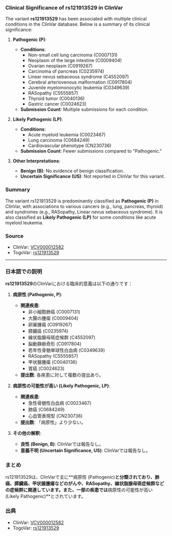 ### Clinical Significance of rs121913529 in ClinVar

The variant **rs121913529** has been associated with multiple clinical conditions in the ClinVar database. Below is a summary of its clinical significance:

1. **Pathogenic (P)**:
   - **Conditions**: 
     - Non-small cell lung carcinoma (C0007131)
     - Neoplasm of the large intestine (C0009404)
     - Ovarian neoplasm (C0919267)
     - Carcinoma of pancreas (C0235974)
     - Linear nevus sebaceous syndrome (C4552097)
     - Cerebral arteriovenous malformation (C0917804)
     - Juvenile myelomonocytic leukemia (C0349639)
     - RASopathy (C5555857)
     - Thyroid tumor (C0040136)
     - Gastric cancer (C0024623)
   - **Submission Count**: Multiple submissions for each condition.

2. **Likely Pathogenic (LP)**:
   - **Conditions**:
     - Acute myeloid leukemia (C0023467)
     - Lung carcinoma (C0684249)
     - Cardiovascular phenotype (CN230736)
   - **Submission Count**: Fewer submissions compared to "Pathogenic."

3. **Other Interpretations**:
   - **Benign (B)**: No evidence of benign classification.
   - **Uncertain Significance (US)**: Not reported in ClinVar for this variant.

### Summary
The variant rs121913529 is predominantly classified as **Pathogenic (P)** in ClinVar, with associations to various cancers (e.g., lung, pancreas, thyroid) and syndromes (e.g., RASopathy, Linear nevus sebaceous syndrome). It is also classified as **Likely Pathogenic (LP)** for some conditions like acute myeloid leukemia.

### Source
- ClinVar: [VCV000012582](https://www.ncbi.nlm.nih.gov/clinvar/variation/12582)
- TogoVar: [rs121913529](https://togovar.org/dbsnp/rs121913529)

---

### 日本語での説明

**rs121913529**のClinVarにおける臨床的意義は以下の通りです：

1. **病原性 (Pathogenic, P)**:
   - **関連疾患**:
     - 非小細胞肺癌 (C0007131)
     - 大腸の腫瘍 (C0009404)
     - 卵巣腫瘍 (C0919267)
     - 膵臓癌 (C0235974)
     - 線状脂腺母斑症候群 (C4552097)
     - 脳動静脈奇形 (C0917804)
     - 若年性骨髄単球性白血病 (C0349639)
     - RASopathy (C5555857)
     - 甲状腺腫瘍 (C0040136)
     - 胃癌 (C0024623)
   - **提出数**: 各疾患に対して複数の提出あり。

2. **病原性の可能性が高い (Likely Pathogenic, LP)**:
   - **関連疾患**:
     - 急性骨髄性白血病 (C0023467)
     - 肺癌 (C0684249)
     - 心血管表現型 (CN230736)
   - **提出数**: 「病原性」より少ない。

3. **その他の解釈**:
   - **良性 (Benign, B)**: ClinVarでは報告なし。
   - **意義不明 (Uncertain Significance, US)**: ClinVarでは報告なし。

### まとめ
rs121913529は、ClinVarで主に**病原性 (Pathogenic)**と分類されており、肺癌、膵臓癌、甲状腺腫瘍などのがんや、RASopathy、線状脂腺母斑症候群などの症候群に関連しています。また、一部の疾患では**病原性の可能性が高い (Likely Pathogenic)**とされています。

### 出典
- ClinVar: [VCV000012582](https://www.ncbi.nlm.nih.gov/clinvar/variation/12582)
- TogoVar: [rs121913529](https://togovar.org/dbsnp/rs121913529)